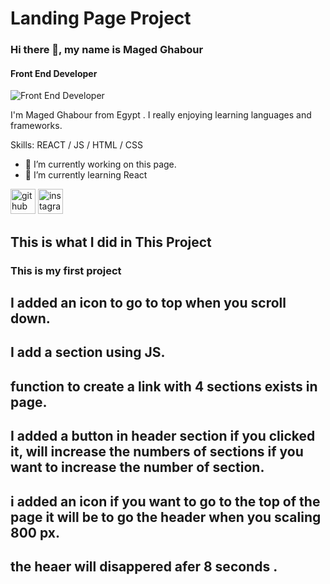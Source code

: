 # Landing Page Project


### Hi there 👋, my name is Maged Ghabour
#### Front End Developer
![Front End Developer](https://arturssmirnovs.github.io/github-profile-readme-generator/images/banner.png)

I'm Maged Ghabour from Egypt  . I really enjoying learning languages and frameworks. 

Skills:  REACT / JS / HTML / CSS

- 🔭 I’m currently working on this page. 
- 🌱 I’m currently learning React  


[<img src='https://cdn.jsdelivr.net/npm/simple-icons@3.0.1/icons/github.svg' alt='github' height='40'>](https://github.com/https://github.com/Maged-Ghabour)  [<img src='https://cdn.jsdelivr.net/npm/simple-icons@3.0.1/icons/instagram.svg' alt='instagram' height='40'>](https://www.instagram.com/https://www.instagram.com/maged.ghabour//)  

## This is what I did in This Project 

### This is my first project

## I added an icon to go to top when you scroll down.

## I add a section using JS.


## function to create a link with 4 sections exists in page.



## I added a button in header section if you clicked it, will increase the numbers of sections if you want to increase the number of section.


## i added an icon if you want to go to the top of the page it will be to go the header when you scaling 800 px.



## the heaer will disappered afer 8 seconds .




